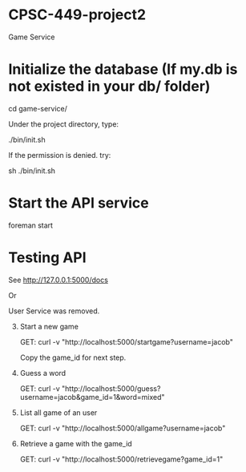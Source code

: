 # CPSC-449-project2

  Game Service    


# Initialize the database (If my.db is not existed in your db/ folder)

cd game-service/

Under the project directory, type:

./bin/init.sh

If the permission is denied. try:

sh ./bin/init.sh

# Start the API service

foreman start

# Testing API

See http://127.0.0.1:5000/docs

Or


User Service was removed.


3. Start a new game

    GET: curl -v "http://localhost:5000/startgame?username=jacob"

    Copy the game_id for next step.
4. Guess a word

    GET: curl -v "http://localhost:5000/guess?username=jacob&game_id=1&word=mixed"
    
5. List all game of an user

    GET: curl -v "http://localhost:5000/allgame?username=jacob"

6. Retrieve a game with the game_id

    GET: curl -v "http://localhost:5000/retrievegame?game_id=1"
    
